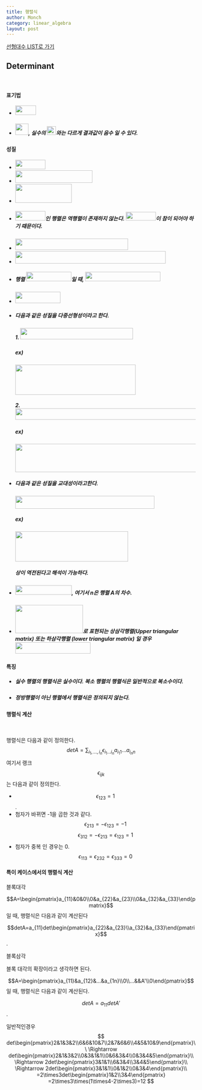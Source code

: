 ```yaml
---
title: 행렬식
author: Monch
category: linear_algebra
layout: post
---
```


[선형대수 LIST로 가기](https://songminkee.github.io/linear_algebra/2030/05/03/list.html)



 <h2><b>Determinant</b></h2>

 <br>

<h4><strong>표기법</strong></h4>

- <img src="{{'assets/picture/la_de_0.jpg' | relative_url}}" height="25" width="55">  

- ##### <img src="{{'assets/picture/la_de_1.jpg' | relative_url}}" height="30" width="35">, 실수의 <img src="{{'assets/picture/la_de_2.jpg' | relative_url}}" height="23" width="24">와는 다르게 결과값이 음수 일 수 있다.

  

<h4><strong>성질</strong></h4>

- <img src="{{'assets/picture/la_de_3.jpg' | relative_url}}" height="25" width="80">  

- <img src="{{'assets/picture/la_de_4.jpg' | relative_url}}" height="33" width="205"> 

- <img src="{{'assets/picture/la_de_5.jpg' | relative_url}}" height="50" width="150"> 

- ##### <img src="{{'assets/picture/la_de_6.jpg' | relative_url}}" height="25" width="80">인 행렬은 역행렬이 존재하지 않는다.  <img src="{{'assets/picture/la_de_7.jpg' | relative_url}}" height="23" width="80">이 참이 되어야 하기 때문이다.

- <img src="{{'assets/picture/la_de_8.jpg' | relative_url}}" height="30" width="300">  

- <img src="{{'assets/picture/la_de_9.jpg' | relative_url}}" height="33" width="400">  

- ##### 행렬 <img src="{{'assets/picture/la_de_10.jpg' | relative_url}}" height="25" width="120">일 때, <img src="{{'assets/picture/la_de_11.jpg' | relative_url}}" height="25" width="200">

-  <img src="{{'assets/picture/la_de_12.jpg' | relative_url}}" height="30" width="120"> 

- ##### 다음과 같은 성질을 다중선형성이라고 한다.

  ##### 1.  <img src="{{'assets/picture/la_de_13.jpg' | relative_url}}" height="30" width="300"> 

  ##### ex)

  <img src="{{'assets/picture/la_de_14.jpg' | relative_url}}" height="80" width="320">

  ##### 2. <img src="{{'assets/picture/la_de_15.jpg' | relative_url}}" height="30" width="484">  

  ##### ex)

  <img src="{{'assets/picture/la_de_16.jpg' | relative_url}}" height="75" width="530">

- ##### 다음과 같은 성질을 교대성이라고한다.

  <img src="{{'assets/picture/la_de_17.jpg' | relative_url}}" height="34" width="370"> 

  ##### ex)

  <img src="{{'assets/picture/la_de_18.jpg' | relative_url}}" height="80" width="300">

  ##### 상이 역전된다고 해석이 가능하다.

- ##### <img src="{{'assets/picture/la_de_19.jpg' | relative_url}}" height="25" width="150">, 여기서 n은 행렬 A의 차수.

- ##### <img src="{{'assets/picture/la_de_20.jpg' | relative_url}}" height="75" width="180">로 표현되는 상삼각행렬(Upper triangular matrix) 또는 하삼각행렬 (lower triangular matrix) 일 경우 <img src="{{'assets/picture/la_de_21.jpg' | relative_url}}" height="30" width="200">



<h4><strong>특징</strong></h4>

- ##### 실수 행렬의 행렬식은 실수이다. 복소 행렬의 행렬식은 일반적으로 복소수이다.

- ##### 정방행렬이 아닌 행렬에서 행렬식은 정의되지 않는다.





<h4><strong>행렬식 계산</strong></h4>

<br>

행렬식은 다음과 같이 정의한다.
$$
det A = \sum_{i_{1},...,i_{n}} \epsilon_{i_{1}...i_{n}}a_{i_{1}1}...a_{i_{n}n}
$$
여기서 랭크 $$\epsilon_{ijk}$$는 다음과 같이 정의한다.

- $$\epsilon_{123}=1$$.
- 첨자가 바뀌면 -1을 곱한 것과 같다.
  $$\epsilon_{213}=-\epsilon_{123}=-1$$
  $$\epsilon_{312}=-\epsilon_{213}=\epsilon_{123}=1$$
- 첨자가 중복 인 경우는 0.
  $$\epsilon_{113}=\epsilon_{232}=\epsilon_{333}=0$$



<h4><strong>특이 케이스에서의 행렬식 계산</strong></h4>



블록대각

$$A=\begin{pmatrix}a_{11}&0&0\\0&a_{22}&a_{23}\\0&a_{32}&a_{33}\end{pmatrix}$$일 때, 행렬식은 다음과 같이 계산된다

$$detA=a_{11}det\begin{pmatrix}a_{22}&a_{23}\\a_{32}&a_{33}\end{pmatrix}$$.



블록삼각

블록 대각의 확장이라고 생각하면 된다.

$$A=\begin{pmatrix}a_{11}&a_{12}&...&a_{1n}\\0\\...&&A'\\0\end{pmatrix}$$일 때, 행렬식은 다음과 같이 계산된다.

$$det A=a_{11}detA'$$.



일반적인경우
$$
det\begin{pmatrix}2&1&3&2\\6&6&10&7\\2&7&6&6\\4&5&10&9\end{pmatrix}\\
\Rightarrow det\begin{pmatrix}2&1&3&2\\0&3&1&1\\0&6&3&4\\0&3&4&5\end{pmatrix}\\
\Rightarrow 2det\begin{pmatrix}3&1&1\\6&3&4\\3&4&5\end{pmatrix}\\
\Rightarrow 2det\begin{pmatrix}3&1&1\\0&1&2\\0&3&4\end{pmatrix}\\
=2\times3det\begin{pmatrix}1&2\\3&4\end{pmatrix}
=2\times3\times(1\times4-2\times3)=12
$$


